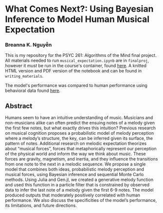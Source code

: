 # What Comes Next?: Using Bayesian Inference to Model Human Musical Expectation
### Breanna K. Nguyễn

This is my repository for the PSYC 261: Algorithms of the Mind final project. All materials needed to run `musical_expectation.ipynb` are in `finalproj`, however it *must* be run in the course's container, found [here](https://github.com/CNCLgithub/Algorithms-of-the-Mind/). A knitted HTML version and PDF version of the notebook and can be found in `writing_materials`.

The model's performance was compared to human performance using behavioral data found [here](https://osf.io/wgz9t/).

## Abstract
Humans seem to have an intuitive understanding of music. Musicians and non-musicians alike can often predict the ensuing notes of a melody given the first few notes, but what exactly drives this intuition? Previous research on musical cognition proposes a probabilistic model of melody perception where a melody’s structure, the key, can be inferred given its surface, the pattern of notes. Additional research on melodic expectation theorizes about “musical forces”, forces that metaphorically represent our perception of the physical world and inform the way we think about music. These forces are gravity, magnetism, and inertia, and they influence the transitions from one note to the next in a melodic sequence. We propose a single model that combines both ideas, probabilistic melody perception and musical forces, using Bayesian inference and sequential Monte Carlo methods. Using Julia and Gen.jl, we created a generative melody function and used this function in a particle filter that is constrained by observed data to infer the last note of a melody given the first 6-9 notes. The model produced outputs that moderately positively correlated with human performance. We also discuss the specificities of the model’s performance, its limitations, and future directions.
